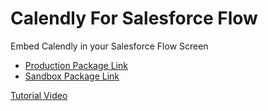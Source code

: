 # Calendly For Salesforce Flow
Embed Calendly in your Salesforce Flow Screen

* [Production Package Link](https://login.salesforce.com/packaging/installPackage.apexp?p0=04tDn000000AtIt&isdtp=p1)
* [Sandbox Package Link](https://test.salesforce.com/packaging/installPackage.apexp?p0=04tDn000000AtIt&isdtp=p1)

[Tutorial Video](https://www.youtube.com/watch?v=Scq6d1_JeQw)
